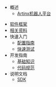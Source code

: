 
* 概述
  * [Artinx机器人平台](roborts.md)
<!--  * [硬件规格](hardware_specifications.md) -->
  * [软件框架](software_framework.md)
  * [相关资料](resources.md)
* 快速入门
  * [配置指南](quick_start/setup_on_ubuntu1804.md)
  * [快速测试](quick_start/quick_test.md)
* 开发指南
  * [基础知识](dev_guide/pre_requisites.md)
  * [代码规范](dev_guide/code_style.md)
* 说明文档
  * [SDK](sdk_docs/architecture.md)
